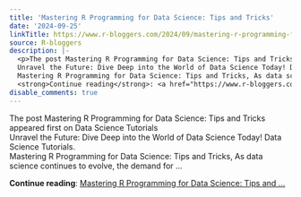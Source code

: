 ```yaml
---
title: 'Mastering R Programming for Data Science: Tips and Tricks'
date: '2024-09-25'
linkTitle: https://www.r-bloggers.com/2024/09/mastering-r-programming-for-data-science-tips-and-tricks/
source: R-bloggers
description: |-
  <p>The post Mastering R Programming for Data Science: Tips and Tricks appeared first on Data Science Tutorials<br />
  Unravel the Future: Dive Deep into the World of Data Science Today! Data Science Tutorials.<br />
  Mastering R Programming for Data Science: Tips and Tricks, As data science continues to evolve, the demand for ...</p>
  <strong>Continue reading</strong>: <a href="https://www.r-bloggers.com/2024/09/mastering-r-programming-for-data-science-tips-and-tricks/">Mastering R Programming for Data Science: Tips and ...
disable_comments: true
---
```

<p>The post Mastering R Programming for Data Science: Tips and Tricks appeared first on Data Science Tutorials<br />
Unravel the Future: Dive Deep into the World of Data Science Today! Data Science Tutorials.<br />
Mastering R Programming for Data Science: Tips and Tricks, As data science continues to evolve, the demand for ...</p>
<strong>Continue reading</strong>: <a href="https://www.r-bloggers.com/2024/09/mastering-r-programming-for-data-science-tips-and-tricks/">Mastering R Programming for Data Science: Tips and ...